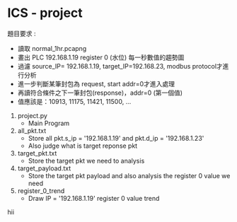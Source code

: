 # ICS - project

題目要求 :
- 讀取 normal_1hr.pcapng
- 畫出 PLC 192.168.1.19 register 0 (水位) 每一秒數值的趨勢圖
- 過濾 source_IP= 192.168.1.19, target_IP=192.168.23, modbus protocol才進行分析
- 進一步判斷某筆封包為 request, start addr=0才進入處理
- 再讀符合條件之下一筆封包(response)，addr=0 (第一個值)
- 值應該是：10913, 11175, 11421, 11500, ...


1. project.py
    - Main Program
2. all_pkt.txt
    - Store all pkt.s_ip = '192.168.1.19' and pkt.d_ip = '192.168.1.23'
    - Also judge what is target reponse pkt
3. target_pkt.txt
    - Store the target pkt we need to analysis
4. target_payload.txt
    - Store the target pkt payload and also analysis the register 0 value we need
5. register_0_trend
    - Draw IP = '192.168.1.19' register 0 value trend

hii
